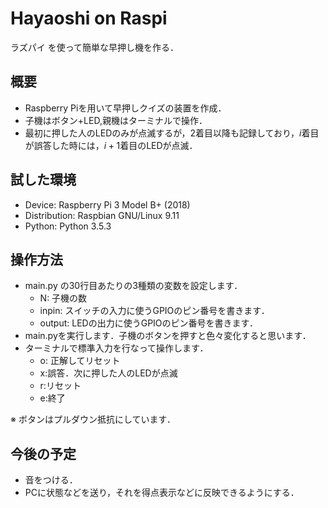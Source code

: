 # Hayaoshi on Raspi

ラズパイ を使って簡単な早押し機を作る．



## 概要

* Raspberry Piを用いて早押しクイズの装置を作成．
* 子機はボタン+LED,親機はターミナルで操作．
* 最初に押した人のLEDのみが点滅するが，2着目以降も記録しており，$i$着目が誤答した時には，$i+1$着目のLEDが点滅．



## 試した環境

* Device: Raspberry Pi 3 Model B+ (2018)
* Distribution: Raspbian GNU/Linux 9.11
* Python: Python 3.5.3



## 操作方法

* main.py の30行目あたりの3種類の変数を設定します．
  * N: 子機の数
  * inpin: スイッチの入力に使うGPIOのピン番号を書きます．
  * output: LEDの出力に使うGPIOのピン番号を書きます．
* main.pyを実行します．子機のボタンを押すと色々変化すると思います．
* ターミナルで標準入力を行なって操作します．
  * o: 正解してリセット
  * x:誤答．次に押した人のLEDが点滅
  * r:リセット
  * e:終了

※ ボタンはプルダウン抵抗にしています．



## 今後の予定

* 音をつける．
* PCに状態などを送り，それを得点表示などに反映できるようにする．

